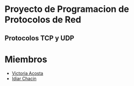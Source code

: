 # Proyecto de Programacion de Protocolos de Red
## Protocolos TCP y UDP

# Miembros
* [Victoria Acosta](https://github.com/Victoriaag6)
* [Idiar Chacin](https://github.com/idiarj)